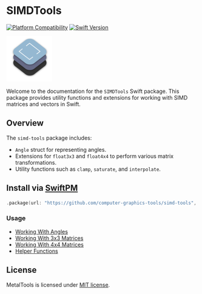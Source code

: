 # SIMDTools

[![Platform Compatibility](https://img.shields.io/badge/Platforms-iOS%20|%20macOS%20|%20watchOS%20|%20tvOS-brightgreen)](https://swift.org/platforms/)
[![Swift Version](https://img.shields.io/badge/Swift-5.9-orange)](https://swift.org)

<p align="left">
    <img src="Sources/SIMDTools/SIMDTools.docc/Resources/documentation-art/simd-tools@2x.png", width="120">
</p>

Welcome to the documentation for the `SIMDTools` Swift package. This package provides utility functions and extensions for working with SIMD matrices and vectors in Swift.

## Overview

The `simd-tools` package includes:

- `Angle` struct for representing angles.
- Extensions for `float3x3` and `float4x4` to perform various matrix transformations.
- Utility functions such as `clamp`, `saturate`, and `interpolate`.

## Install via [SwiftPM](https://swift.org/package-manager/)

```swift
.package(url: "https://github.com/computer-graphics-tools/simd-tools", from: "0.0.1")
```

### Usage

- [Working With Angles](Sources/SIMDTools/SIMDTools.docc/WorkingWithAngles.md)
- [Working With 3x3 Matrices](Sources/SIMDTools/SIMDTools.docc/WorkingWith3x3Matrices.md)
- [Working With 4x4 Matrices](Sources/SIMDTools/SIMDTools.docc/WorkingWith4x4Matrices.md)
- [Helper Functions](Sources/SIMDTools/SIMDTools.docc/HelperFunctions.md)

## License

MetalTools is licensed under [MIT license](LICENSE).
